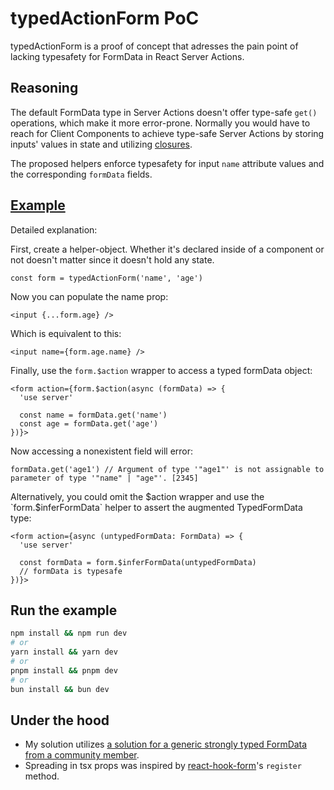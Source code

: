 # typedActionForm PoC

typedActionForm is a proof of concept that adresses the pain point of lacking typesafety for FormData in React Server Actions.

## Reasoning

The default FormData type in Server Actions doesn't offer type-safe `get()` operations, which make it more error-prone. Normally you would have to reach for Client Components to achieve type-safe Server Actions by storing inputs' values in state and utilizing [closures](https://nextjs.org/docs/app/building-your-application/data-fetching/server-actions-and-mutations#closures-and-encryption).

The proposed helpers enforce typesafety for input `name` attribute values and the corresponding `formData` fields.

## [Example](https://github.com/bohdancho/typed-action-form/blob/ca16e6a75e829d310e2a4eb5196ba1c0d4ffcac8/src/app/page.tsx#L3-L27)

Detailed explanation:

First, create a helper-object. Whether it's declared inside of a component or not doesn't matter since it doesn't hold any state.

```tsx
const form = typedActionForm('name', 'age')
```

Now you can populate the name prop:

```tsx
<input {...form.age} />
```

Which is equivalent to this:

```tsx
<input name={form.age.name} />
```

Finally, use the `form.$action` wrapper to access a typed formData object:

```tsx
<form action={form.$action(async (formData) => {
  'use server'

  const name = formData.get('name')
  const age = formData.get('age')
})}>
```

Now accessing a nonexistent field will error:

```tsx
formData.get('age1') // Argument of type '"age1"' is not assignable to parameter of type '"name" | "age"'. [2345]
```

Alternatively, you could omit the $action wrapper and use the `form.$inferFormData` helper to assert the augmented TypedFormData type:
```tsx
<form action={async (untypedFormData: FormData) => {
  'use server'

  const formData = form.$inferFormData(untypedFormData) 
  // formData is typesafe
})}>
```

## Run the example

```bash
npm install && npm run dev
# or
yarn install && yarn dev
# or
pnpm install && pnpm dev
# or
bun install && bun dev
```

## Under the hood

- My solution utilizes [a solution for a generic strongly typed FormData from a community member](https://github.com/microsoft/TypeScript/issues/43797#issuecomment-1311633838).
- Spreading in tsx props was inspired by [react-hook-form](https://github.com/react-hook-form/react-hook-form)'s `register` method.
